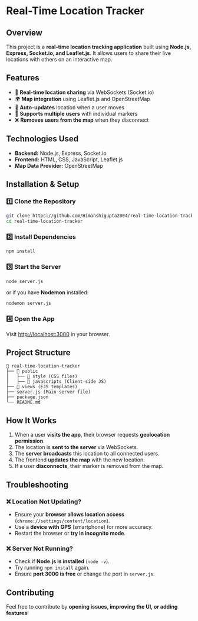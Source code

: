 # Real-Time Location Tracker

## Overview
This project is a **real-time location tracking application** built using **Node.js, Express, Socket.io, and Leaflet.js**. It allows users to share their live locations with others on an interactive map.

## Features
- 📍 **Real-time location sharing** via WebSockets (Socket.io)
- 🌍 **Map integration** using Leaflet.js and OpenStreetMap
- 🔄 **Auto-updates** location when a user moves
- 🚀 **Supports multiple users** with individual markers
- ❌ **Removes users from the map** when they disconnect

## Technologies Used
- **Backend:** Node.js, Express, Socket.io
- **Frontend:** HTML, CSS, JavaScript, Leaflet.js
- **Map Data Provider:** OpenStreetMap

## Installation & Setup
### 1️⃣ Clone the Repository
```bash
git clone https://github.com/Himanshigupta2004/real-time-location-tracker.git
cd real-time-location-tracker
```

### 2️⃣ Install Dependencies
```bash
npm install
```

### 3️⃣ Start the Server
```bash
node server.js
```

or if you have **Nodemon** installed:
```bash
nodemon server.js
```

### 4️⃣ Open the App
Visit [http://localhost:3000](http://localhost:3000) in your browser.

## Project Structure
```
📂 real-time-location-tracker
├── 📂 public
│   ├── 📂 style (CSS files)
│   ├── 📂 javascripts (Client-side JS)
├── 📂 views (EJS templates)
├── server.js (Main server file)
├── package.json
└── README.md
```

## How It Works
1. When a user **visits the app**, their browser requests **geolocation permission**.
2. The location is **sent to the server** via WebSockets.
3. The **server broadcasts** this location to all connected users.
4. The frontend **updates the map** with the new location.
5. If a user **disconnects**, their marker is removed from the map.

## Troubleshooting
### ❌ Location Not Updating?
- Ensure your **browser allows location access** (`chrome://settings/content/location`).
- Use a **device with GPS** (smartphone) for more accuracy.
- Restart the browser or **try in incognito mode**.

### ❌ Server Not Running?
- Check if **Node.js is installed** (`node -v`).
- Try running `npm install` again.
- Ensure **port 3000 is free** or change the port in `server.js`.

## Contributing
Feel free to contribute by **opening issues, improving the UI, or adding features**!


